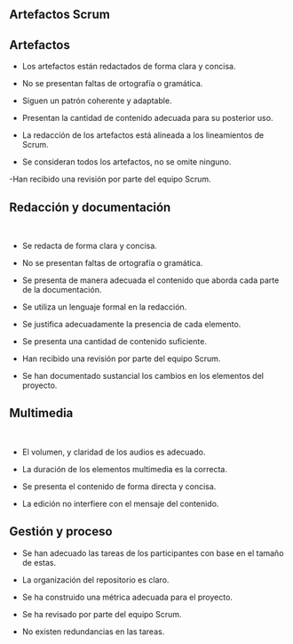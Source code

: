## Artefactos Scrum
<!--stackedit_data:
eyJoaXN0b3J5IjpbLTU3ODU1MjkwMF19
-->
<h2>Artefactos</h2>

- Los artefactos están redactados de forma clara y concisa.

- No se presentan faltas de ortografía o gramática.

- Siguen un patrón coherente y adaptable.

- Presentan la cantidad de contenido adecuada para su posterior uso.

- La redacción de los artefactos está alineada a los lineamientos de Scrum. 

- Se consideran todos los artefactos, no se omite ninguno.

-Han recibido una revisión por parte del equipo Scrum.

<h2>Redacción y documentación</h2>

<br>

- Se redacta de forma clara y concisa.
  
- No se presentan faltas de ortografía o gramática.
  
- Se presenta de manera adecuada el contenido que aborda cada parte de la documentación.
  
- Se utiliza un lenguaje formal en la redacción.
  
- Se justifica adecuadamente la presencia de cada elemento.
  
- Se presenta una cantidad de contenido suficiente.
  
- Han recibido una revisión por parte del equipo Scrum.
  
- Se han documentado sustancial los cambios en los elementos del proyecto.

<h2>Multimedia</h2>

<br>

- El volumen, y claridad de los audios es adecuado.
  
- La duración de los elementos multimedia es la correcta.
  
- Se presenta el contenido de forma directa y concisa.
  
- La edición no interfiere con el mensaje del contenido.
  
<h2>Gestión y proceso</h2>

- Se han adecuado las tareas de los participantes con base en el tamaño de estas.
  
- La organización del repositorio es claro.
  
- Se ha construido una métrica adecuada para el proyecto.
  
- Se ha revisado por parte del equipo Scrum.
  
- No existen redundancias en las tareas.
